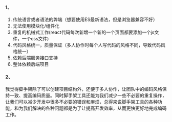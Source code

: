 #### 1、

1. 传统语言或者语法的弊端（想要使用ES最新语法，但是浏览器兼容不好）
2. 无法使用模块化/组件化
3. 重复的机械式工作(react代码每次新增一个新的一个页面都要添加一个js文件，一个css文件)
4. 代码风格统一，质量保证（多人协作时每个人写代码的风格不同，导致代码风格统一）
5. 依赖后端服务接口支持
6. 整体依赖后端项目

#### 2、

我觉得脚手架除了可以创建项目结构外，还便于多人协作，让团队中的编码风格保持一致、提高编码质量。同时脚手架工具还能为我们减少一些不必要的重复操作，让我们可以减少开发中很多不必要的错误和麻烦，总得来说脚手架工具的各种功能，和为我们解决的各种问题都是为了让提高开发效率，从而更快更好地完成编码工作。